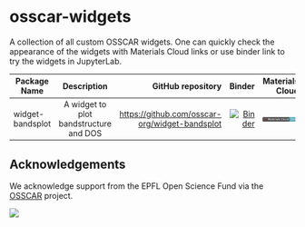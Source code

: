 # osscar-widgets

A collection of all custom OSSCAR widgets. One can quickly check the appearance
of the widgets with Materials Cloud links or use binder link to try the widgets
in JupyterLab.


| Package Name | Description | GitHub repository | Binder | Materials Cloud |
| ------------- |:-------------:| -----:| -----:| -----:|
| widget-bandsplot | A widget to plot bandstructure and DOS | https://github.com/osscar-org/widget-bandsplot | [![Binder](https://mybinder.org/badge_logo.svg)](https://mybinder.org/v2/gh/osscar-org/osscar-widgets/master?labpath=%2Fbandsplot%2Fwidget-bandsplot.ipynb) | [![Materials Cloud Tool osscar-qmcourse](https://raw.githubusercontent.com/materialscloud-org/mcloud-badge/main/badges/img/mcloud_badge_tools.svg)](https://osscar-widgets.materialscloud.io/voila/render/bandsplot/widget-bandsplot.ipynb) | 


## Acknowledgements

We acknowledge support from the EPFL Open Science Fund via the [OSSCAR](http://www.osscar.org) project.

<img src='https://www.osscar.org/_images/logos.png' width='700'>
